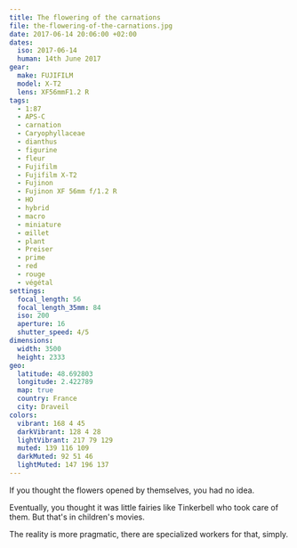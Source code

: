 ```yaml
---
title: The flowering of the carnations
file: the-flowering-of-the-carnations.jpg
date: 2017-06-14 20:06:00 +02:00
dates:
  iso: 2017-06-14
  human: 14th June 2017
gear:
  make: FUJIFILM
  model: X-T2
  lens: XF56mmF1.2 R
tags:
  - 1:87
  - APS-C
  - carnation
  - Caryophyllaceae
  - dianthus
  - figurine
  - fleur
  - Fujifilm
  - Fujifilm X-T2
  - Fujinon
  - Fujinon XF 56mm f/1.2 R
  - HO
  - hybrid
  - macro
  - miniature
  - œillet
  - plant
  - Preiser
  - prime
  - red
  - rouge
  - végétal
settings:
  focal_length: 56
  focal_length_35mm: 84
  iso: 200
  aperture: 16
  shutter_speed: 4/5
dimensions:
  width: 3500
  height: 2333
geo:
  latitude: 48.692803
  longitude: 2.422789
  map: true
  country: France
  city: Draveil
colors:
  vibrant: 168 4 45
  darkVibrant: 128 4 28
  lightVibrant: 217 79 129
  muted: 139 116 109
  darkMuted: 92 51 46
  lightMuted: 147 196 137
---
```


If you thought the flowers opened by themselves, you had no idea.

Eventually, you thought it was little fairies like Tinkerbell who took care of them. But that's in children's movies.

The reality is more pragmatic, there are specialized workers for that, simply.
